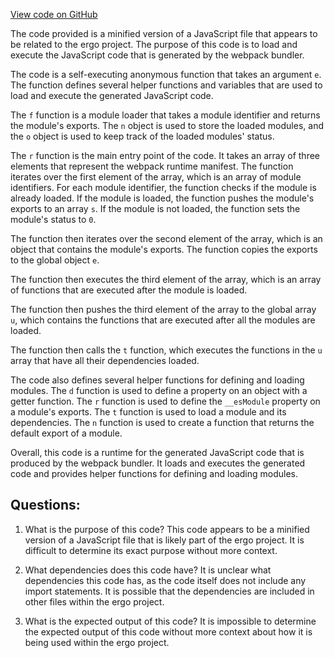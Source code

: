 [View code on GitHub](https://github.com/ergoplatform/ergo/target/streams/_global/assemblyOption/_global/streams/assembly/d1611456b2abd81a733bfc1664ba7823fb3afeb4_dir/panel/static/js/runtime-main.219240e0.js)

The code provided is a minified version of a JavaScript file that appears to be related to the ergo project. The purpose of this code is to load and execute the JavaScript code that is generated by the webpack bundler. 

The code is a self-executing anonymous function that takes an argument `e`. The function defines several helper functions and variables that are used to load and execute the generated JavaScript code. 

The `f` function is a module loader that takes a module identifier and returns the module's exports. The `n` object is used to store the loaded modules, and the `o` object is used to keep track of the loaded modules' status. 

The `r` function is the main entry point of the code. It takes an array of three elements that represent the webpack runtime manifest. The function iterates over the first element of the array, which is an array of module identifiers. For each module identifier, the function checks if the module is already loaded. If the module is loaded, the function pushes the module's exports to an array `s`. If the module is not loaded, the function sets the module's status to `0`. 

The function then iterates over the second element of the array, which is an object that contains the module's exports. The function copies the exports to the global object `e`. 

The function then executes the third element of the array, which is an array of functions that are executed after the module is loaded. 

The function then pushes the third element of the array to the global array `u`, which contains the functions that are executed after all the modules are loaded. 

The function then calls the `t` function, which executes the functions in the `u` array that have all their dependencies loaded. 

The code also defines several helper functions for defining and loading modules. The `d` function is used to define a property on an object with a getter function. The `r` function is used to define the `__esModule` property on a module's exports. The `t` function is used to load a module and its dependencies. The `n` function is used to create a function that returns the default export of a module. 

Overall, this code is a runtime for the generated JavaScript code that is produced by the webpack bundler. It loads and executes the generated code and provides helper functions for defining and loading modules.
## Questions: 
 1. What is the purpose of this code?
   This code appears to be a minified version of a JavaScript file that is likely part of the ergo project. It is difficult to determine its exact purpose without more context.

2. What dependencies does this code have?
   It is unclear what dependencies this code has, as the code itself does not include any import statements. It is possible that the dependencies are included in other files within the ergo project.

3. What is the expected output of this code?
   It is impossible to determine the expected output of this code without more context about how it is being used within the ergo project.